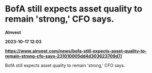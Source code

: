 # BofA still expects asset quality to remain 'strong,' CFO says.
**AInvest**

**2023-10-17 12:03**

**https://www.ainvest.com/news/bofa-still-expects-asset-quality-to-remain-strong-cfo-says-231010005dd4d303623709d7/**

BofA still expects asset quality to remain 'strong,' CFO says.